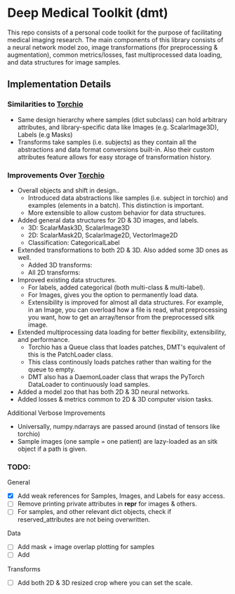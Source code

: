 
# Deep Medical Toolkit (dmt)

This repo consists of a personal code toolkit for the purpose of facilitating medical imaging research. The main components of this library consists of a neural network model zoo, image transformations (for preprocessing &amp; augmentation), common metrics/losses, fast multiprocessed data loading, and data structures for image samples.


## Implementation Details

### Similarities to [Torchio](https://github.com/fepegar/torchio)
 - Same design hierarchy where samples (dict subclass) can hold arbitrary
    attributes, and library-specific data like Images (e.g. ScalarImage3D), 
    Labels (e.g Masks)
 - Transforms take samples (i.e. subjects) as they contain all the abstractions
    and data format conversions built-in. Also their custom attributes feature
    allows for easy storage of transformation history. 

### Improvements Over [Torchio](https://github.com/fepegar/torchio)
 - Overall objects and shift in design..
    - Introduced data abstractions like samples (i.e. subject in torchio) and
    examples (elements in a batch). This distinction is important. 
    - More extensible to allow custom behavior for data structures.  
 - Added general data structures for 2D & 3D images, and labels. 
    - 3D: ScalarMask3D, ScalarImage3D
    - 2D: ScalarMask2D, ScalarImage2D, VectorImage2D
    - Classification: CategoricalLabel
 - Extended transformations to both 2D & 3D. Also added some 3D ones as well.
    - Added 3D transforms:
    - All 2D transforms:
 - Improved existing data structures.
    - For labels, added categorical (both multi-class & multi-label). 
    - For Images, gives you the option to permanently load data. 
    - Extensibility is improved for almost all data structures. For example, in 
    an Image, you can overload how a file is read, what preprocessing you want,
    how to get an array/tensor from the preprocessed sitk image.
 - Extended multiprocessing data loading for better flexibility, extensibility, and performance.
    - Torchio has a Queue class that loades patches, DMT's equivalent of this is the PatchLoader class.
     - This class continously loads patches rather than waiting for the queue to empty.
    - DMT also has a DaemonLoader class that wraps the PyTorch DataLoader to continuously load samples.   
 - Added a model zoo that has both 2D & 3D neural networks.
 - Added losses & metrics common to 2D & 3D computer vision tasks.

Additional Verbose Improvements 
 - Universally, numpy.ndarrays are passed around (instad of tensors like torchio)
 - Sample images (one sample = one patient) are lazy-loaded as an sitk object
if a path is given.


### TODO:
General
- [x] Add weak references for Samples, Images, and Labels for easy access. 
- [ ] Remove printing private attributes in __repr__ for images & others.
- [ ] For samples, and other relevant dict objects, check if reserved_attributes are not being overwritten. 

Data
- [ ] Add mask + image overlap plotting for samples
- [ ] Add 

Transforms
- [ ] Add both 2D & 3D resized crop where you can set the scale.
